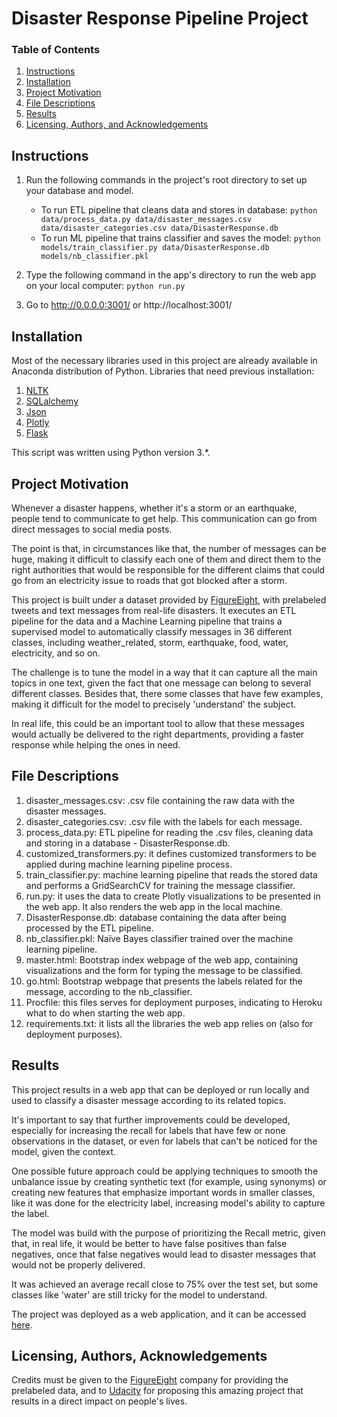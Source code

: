 # Disaster Response Pipeline Project

### Table of Contents

1. [Instructions](#instructions)
2. [Installation](#installation)
3. [Project Motivation](#motivation)
4. [File Descriptions](#files)
5. [Results](#results)
6. [Licensing, Authors, and Acknowledgements](#licensing)

## Instructions <a name="instructions"></a>
1. Run the following commands in the project's root directory to set up your database and model.

    - To run ETL pipeline that cleans data and stores in database:
        `python data/process_data.py data/disaster_messages.csv data/disaster_categories.csv data/DisasterResponse.db`
    - To run ML pipeline that trains classifier and saves the model:
        `python models/train_classifier.py data/DisasterResponse.db models/nb_classifier.pkl`

2. Type the following command in the app's directory to run the web app on your local computer:
    `python run.py`

3. Go to http://0.0.0.0:3001/ or http://localhost:3001/

## Installation <a name="installation"></a>

Most of the necessary libraries used in this project are already available in Anaconda distribution of Python.
Libraries that need previous installation:
1. [NLTK](https://www.nltk.org/)
2. [SQLalchemy](https://www.sqlalchemy.org/)
3. [Json](https://docs.python.org/3/library/json.html)
4. [Plotly](https://plotly.com/)
5. [Flask](https://flask.palletsprojects.com/en/1.1.x/)

This script was written using Python version 3.*.

## Project Motivation<a name="motivation"></a>

Whenever a disaster happens, whether it's a storm or an earthquake, people tend to communicate to get help. This communication can go from direct messages to social media posts.

The point is that, in circumstances like that, the number of messages can be huge, making it difficult to classify each one of them and direct them to the right authorities that would be responsible for the different claims that could go from an electricity issue to roads that got blocked after a storm.

This project is built under a dataset provided by [FigureEight](https://appen.com/), with prelabeled tweets and text messages from real-life disasters. It executes an ETL pipeline for the data and a Machine Learning pipeline that trains a supervised model to automatically classify messages in 36 different classes, including weather_related, storm, earthquake, food, water, electricity, and so on.

The challenge is to tune the model in a way that it can capture all the main topics in one text, given the fact that one message can belong to several different classes. Besides that, there some classes that have few examples, making it difficult for the model to precisely 'understand' the subject.

In real life, this could be an important tool to allow that these messages would actually be delivered to the right departments, providing a faster response while helping the ones in need.

## File Descriptions <a name="files"></a>

1. disaster_messages.csv: .csv file containing the raw data with the disaster messages.
2. disaster_categories.csv: .csv file with the labels for each message.
3. process_data.py: ETL pipeline for reading the .csv files, cleaning data and storing in a database - DisasterResponse.db.
4. customized_transformers.py: it defines customized transformers to be applied during machine learning pipeline process.
5. train_classifier.py: machine learning pipeline that reads the stored data and performs a GridSearchCV for training the message classifier.
6. run.py: it uses the data to create Plotly visualizations to be presented in the web app. It also renders the web app in the local machine.
7. DisasterResponse.db: database containing the data after being processed by the ETL pipeline.
8. nb_classifier.pkl: Naïve Bayes classifier trained over the machine learning pipeline.
9. master.html: Bootstrap index webpage of the web app, containing visualizations and the form for typing the message to be classified.
10. go.html: Bootstrap webpage that presents the labels related for the message, according to the nb_classifier.
11. Procfile: this files serves for deployment purposes, indicating to Heroku what to do when starting the web app.
12. requirements.txt: it lists all the libraries the web app relies on (also for deployment purposes).

## Results<a name="results"></a>

This project results in a web app that can be deployed or run locally and used to classify a disaster message according to its related topics.

It's important to say that further improvements could be developed, especially for increasing the recall for labels that have few or none observations in the dataset, or even for labels that can't be noticed for the model, given the context.

One possible future approach could be applying techniques to smooth the unbalance issue by creating synthetic text (for example, using synonyms) or creating new features that emphasize important words in smaller classes, like it was done for the electricity label, increasing model's ability to capture the label.

The model was build with the purpose of prioritizing the Recall metric, given that, in real life, it would be better to have false positives than false negatives, once that false negatives would lead to disaster messages that would not be properly delivered.

It was achieved an average recall close to 75% over the test set, but some classes like 'water' are still tricky for the model to understand.

The project was deployed as a web application, and it can be accessed [here](https://disaster-response-efb.herokuapp.com/).

## Licensing, Authors, Acknowledgements<a name="licensing"></a>

Credits must be given to the [FigureEight](https://appen.com/) company for providing the prelabeled data, and to [Udacity](https://www.udacity.com/) for proposing this amazing project that results in a direct impact on people's lives.
